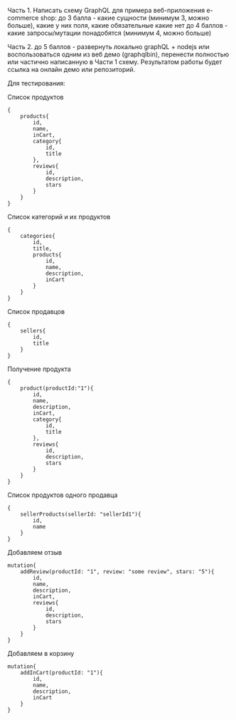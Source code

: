 Часть 1.
Написать схему GraphQL для примера веб-приложения e-commerce shop:
до 3 балла - какие сущности (минимум 3, можно больше), какие у них поля, какие обязательные какие нет
до 4 баллов - какие запросы/мутации понадобятся (минимум 4, можно больше)

Часть 2.
до 5 баллов - развернуть локально graphQL + nodejs или воспользоваться одним из веб демо (graphqlbin), перенести полностью или частично написанную в Части 1 схему.
Результатом работы будет ссылка на онлайн демо или репозиторий. 

Для тестирования:

Список продуктов
```
{
    products{
        id,
        name,
        inCart,
        category{
            id,
            title
        },
        reviews{
            id,
            description,
            stars
        }
    }
}
```

Список категорий и их продуктов

```
{
    categories{
        id,
        title,
        products{
            id,
            name,
            description,
            inCart
        }
    }
}
```

Список продавцов

```
{
    sellers{
        id,
        title
    }
}
```

Получение продукта

```
{
    product(productId:"1"){
        id,
        name,
        description,
        inCart, 
        category{
            id,
            title
        },
        reviews{
            id,
            description,
            stars
        }
    }
}
```

Список продуктов одного продавца

```
{
    sellerProducts(sellerId: "sellerId1"){
        id,
        name
    }
}
```

Добавляем отзыв 

```
mutation{
    addReview(productId: "1", review: "some review", stars: "5"){
        id,
        name,
        description,
        inCart,
        reviews{
            id,
            description,
            stars
        }
    }
}
```

Добавляем в корзину

```
mutation{
    addInCart(productId: "1"){
        id,
        name,
        description,
        inCart
    }
}
```